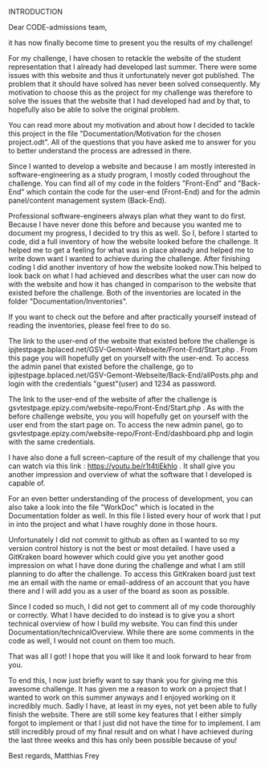INTRODUCTION

Dear CODE-admissions team,

it has now finally become time to present you the results of my challenge!

For my challenge, I have chosen to retackle the website of the student representation that I already had developed last summer.
There were some issues with this website and thus it unfortunately never got published.
The problem that it should have solved has never been solved consequently.
My motivation to choose this as the project for my challenge was therefore to solve the issues that the website that I had developed had
and by that, to hopefully also be able to solve the original problem.

You can read more about my motivation and about how I decided to tackle this project in the file "Documentation/Motivation for the chosen project.odt".
All of the questions that you have asked me to answer for you to better understand the process are adressed in there.

Since I wanted to develop a website and because I am mostly interested in software-engineering as a study program,
I mostly coded throughout the challenge.
You can find all of my code in the folders "Front-End" and "Back-End" which contain the code for the user-end (Front-End) and for the admin panel/content management system (Back-End).

Professional software-engineers always plan what they want to do first.
Because I have never done this before and because you wanted me to document my progress, I decided to try this as well. So I, before I started to code, did a full inventory of how the website looked before the challenge. It helped me to get a feeling for what was in place already and helped me to write down want I wanted to achieve during the challenge. After finishing coding I did another inventory of how the website looked now.This helped to look back on what I had achieved and describes what the user can now do with the website and how it has changed in comparison to the website that existed before the challenge.
Both of the inventories are located in the folder "Documentation/Inventories".

If you want to check out the before and after practically yourself instead of reading the inventories, please feel free to do so.

The link to the user-end of the website that existed before the challenge is ipjtestpage.bplaced.net/GSV-Gemont-Webseite/Front-End/Start.php . From this page you will hopefully get on yourself with the user-end. To access the admin panel that existed before the challenge, go to ipjtestpage.bplaced.net/GSV-Gemont-Webseite/Back-End/allPosts.php and login with the credentials "guest"(user) and 1234 as password.

The link to the user-end of the website of after the challenge is gsvtestpage.epizy.com/website-repo/Front-End/Start.php . As with the before challenge website, you you will hopefully get on yourself with the user end from the start page  on. To access the new admin panel, go to gsvtestpage.epizy.com/website-repo/Front-End/dashboard.php and login with the same credentials.

I have also done a full screen-capture of the result of my challenge that you can watch via this link : https://youtu.be/r1t4tiEkhlo .
It shall give you another impression and overview of what the software that I developed is capable of.


For an even better understanding of the process of development, you can also take a look into the file "WorkDoc" which is located in the Documentation folder as well.
In this file I listed every hour of work that I put in into the project and what I have roughly done in those hours.

Unfortunately I did not commit to github as often as I wanted to so my version control history is not the best or most detailed.
I have used a GitKraken board however which could give you yet another good impression on what I have done during the challenge and what I am still planning to do after the challenge.
To access this GitKraken board just text me an email with the name or email-address of an account that you have there and I will add you as a user of the board as soon as possible.

Since I coded so much, I did not get to comment all of my code thoroughly or correctly.
What I have decided to do instead is to give you a short technical overview of how I build my website. You can find this under Documentation/technicalOverview.
While there are some comments in the code as well, I would not count on them too much.

That was all I got! I hope that you will like it and look forward to hear from you.

To end this, I now just briefly want to say thank you for giving me this awesome challenge.
It has given me a reason to work on a project that I wanted to work on this summer anyways and I enjoyed working on it incredibly much.
Sadly I have, at least in my eyes, not yet been able to fully finish the website. There are still some key features that I either simply forgot to implement or that I just did not have the time for to implement. I am still incredibly proud of my final result and on what I have achieved during the last three weeks and this has only been possible because of you!

Best regards,
Matthias Frey
